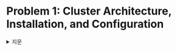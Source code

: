 # Problem 1: Cluster Architecture, Installation, and Configuration

<details>
<summary>지문</summary>

정답
</details>

